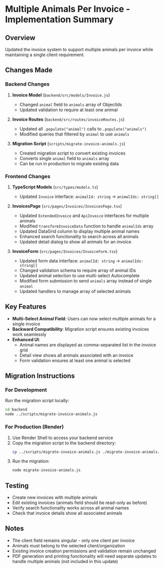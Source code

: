 # Multiple Animals Per Invoice - Implementation Summary

## Overview

Updated the invoice system to support multiple animals per invoice while maintaining a single client requirement.

## Changes Made

### Backend Changes

1. **Invoice Model** (`backend/src/models/Invoice.js`)

   - Changed `animal` field to `animals` array of ObjectIds
   - Updated validation to require at least one animal

2. **Invoice Routes** (`backend/src/routes/invoiceRoutes.js`)

   - Updated all `.populate("animal")` calls to `.populate("animals")`
   - Modified queries that filtered by `animal` to use `animals`

3. **Migration Script** (`scripts/migrate-invoice-animals.js`)
   - Created migration script to convert existing invoices
   - Converts single `animal` field to `animals` array
   - Can be run in production to migrate existing data

### Frontend Changes

1. **TypeScript Models** (`src/types/models.ts`)

   - Updated `Invoice` interface: `animalId: string` → `animalIds: string[]`

2. **InvoicesPage** (`src/pages/Invoices/InvoicesPage.tsx`)

   - Updated `ExtendedInvoice` and `ApiInvoice` interfaces for multiple animals
   - Modified `transformInvoiceData` function to handle `animalIds` array
   - Updated DataGrid column to display multiple animal names
   - Enhanced search functionality to search across all animals
   - Updated detail dialog to show all animals for an invoice

3. **InvoiceForm** (`src/pages/Invoices/InvoiceForm.tsx`)
   - Updated form data interface: `animalId: string` → `animalIds: string[]`
   - Changed validation schema to require array of animal IDs
   - Updated animal selection to use multi-select Autocomplete
   - Modified form submission to send `animals` array instead of single `animal`
   - Updated handlers to manage array of selected animals

## Key Features

- **Multi-Select Animal Field**: Users can now select multiple animals for a single invoice
- **Backward Compatibility**: Migration script ensures existing invoices work seamlessly
- **Enhanced UI**:
  - Animal names are displayed as comma-separated list in the invoice grid
  - Detail view shows all animals associated with an invoice
  - Form validation ensures at least one animal is selected

## Migration Instructions

### For Development

Run the migration script locally:

```bash
cd backend
node ../scripts/migrate-invoice-animals.js
```

### For Production (Render)

1. Use Render Shell to access your backend service
2. Copy the migration script to the backend directory:
   ```bash
   cp ../scripts/migrate-invoice-animals.js ./migrate-invoice-animals.js
   ```
3. Run the migration:
   ```bash
   node migrate-invoice-animals.js
   ```

## Testing

- Create new invoices with multiple animals
- Edit existing invoices (animals field should be read-only as before)
- Verify search functionality works across all animal names
- Check that invoice details show all associated animals

## Notes

- The client field remains singular - only one client per invoice
- Animals must belong to the selected client/organization
- Existing invoice creation permissions and validation remain unchanged
- PDF generation and printing functionality will need separate updates to handle multiple animals (not included in this update)

